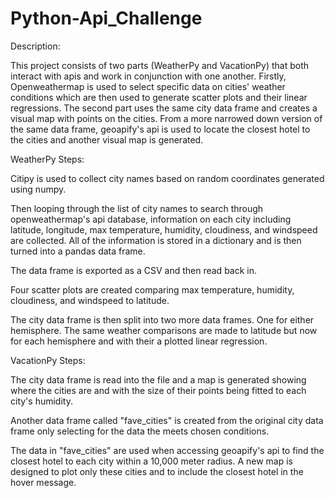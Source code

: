 # Python-Api_Challenge

Description:

This project consists of two parts (WeatherPy and VacationPy) that both interact with apis and work in conjunction with one another. Firstly, Openweathermap is used to select specific data on cities' weather conditions which are then used to generate scatter plots and their linear regressions. The second part uses the same city data frame and creates a visual map with points on the cities. From a more narrowed down version of the same data frame, geoapify's api is used to locate the closest hotel to the cities and another visual map is generated.


WeatherPy Steps:

Citipy is used to collect city names based on random coordinates generated using numpy.

Then looping through the list of city names to search through openweathermap's api database, information on each city including latitude, longitude, max temperature, humidity, cloudiness, and windspeed are collected. All of the information is stored in a dictionary and is then turned into a pandas data frame. 

The data frame is exported as a CSV and then read back in. 

Four scatter plots are created comparing max temperature, humidity, cloudiness, and windspeed to latitude.

The city data frame is then split into two more data frames. One for either hemisphere. The same weather comparisons are made to latitude but now for each hemisphere and with their a plotted linear regression. 

VacationPy Steps:

The city data frame is read into the file and a map is generated showing where the cities are and with the size of their points being fitted to each city's humidity.

Another data frame called "fave_cities" is created from the original city data frame only selecting for the data the meets chosen conditions.

The data in "fave_cities" are used when accessing geoapify's api to find the closest hotel to each city within a 10,000 meter radius. A new map is designed to plot only these cities and to include the closest hotel in the hover message.
